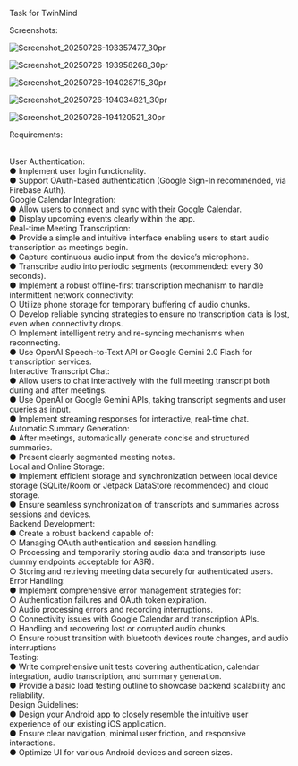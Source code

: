 Task for TwinMind

Screenshots:

![Screenshot_20250726-193357477_30pr](https://github.com/user-attachments/assets/8a00bb05-eb79-4c12-a629-2d7a0accb4b9)

![Screenshot_20250726-193958268_30pr](https://github.com/user-attachments/assets/caca7cc8-345d-44e5-906a-86ba9eb18f01)

![Screenshot_20250726-194028715_30pr](https://github.com/user-attachments/assets/558dfe67-4bdf-45f4-a6bc-3a417e91b672)

![Screenshot_20250726-194034821_30pr](https://github.com/user-attachments/assets/90102ab5-b5c8-4a09-8d34-4e3134006526)

![Screenshot_20250726-194120521_30pr](https://github.com/user-attachments/assets/11c3d31e-9faa-4b22-816f-f4ecbd2c7b56)



Requirements:<br><br>

  User Authentication:<br>
    ● Implement user login functionality.<br>
    ● Support OAuth-based authentication (Google Sign-In recommended, via Firebase Auth).<br>
  Google Calendar Integration:<br>
    ● Allow users to connect and sync with their Google Calendar.<br>
    ● Display upcoming events clearly within the app.<br>
  Real-time Meeting Transcription:<br>
    ● Provide a simple and intuitive interface enabling users to start audio transcription as meetings begin.<br>
    ● Capture continuous audio input from the device’s microphone.<br>
    ● Transcribe audio into periodic segments (recommended: every 30 seconds).<br>
    ● Implement a robust offline-first transcription mechanism to handle intermittent network connectivity:<br>
      ○ Utilize phone storage for temporary buffering of audio chunks.<br>
      ○ Develop reliable syncing strategies to ensure no transcription data is lost, even when connectivity drops.<br>
      ○ Implement intelligent retry and re-syncing mechanisms when reconnecting.<br>
    ● Use OpenAI Speech-to-Text API or Google Gemini 2.0 Flash for transcription services.<br>
  Interactive Transcript Chat:<br>
    ● Allow users to chat interactively with the full meeting transcript both during and after meetings.<br>
    ● Use OpenAI or Google Gemini APIs, taking transcript segments and user queries as input.<br>
    ● Implement streaming responses for interactive, real-time chat.<br>
  Automatic Summary Generation:<br>
    ● After meetings, automatically generate concise and structured summaries.<br>
    ● Present clearly segmented meeting notes.<br>
  Local and Online Storage:<br>
    ● Implement efficient storage and synchronization between local device storage (SQLite/Room or Jetpack DataStore recommended) and cloud storage.<br>
    ● Ensure seamless synchronization of transcripts and summaries across sessions and devices.<br>
  Backend Development:<br>
    ● Create a robust backend capable of:<br>
      ○ Managing OAuth authentication and session handling.<br>
      ○ Processing and temporarily storing audio data and transcripts (use dummy endpoints acceptable for ASR).<br>
      ○ Storing and retrieving meeting data securely for authenticated users.<br>
  Error Handling:<br>
  ● Implement comprehensive error management strategies for:<br>
    ○ Authentication failures and OAuth token expiration.<br>
    ○ Audio processing errors and recording interruptions.<br>
    ○ Connectivity issues with Google Calendar and transcription APIs.<br>
    ○ Handling and recovering lost or corrupted audio chunks.<br>
    ○ Ensure robust transition with bluetooth devices route changes, and audio interruptions<br>
  Testing:<br>
    ● Write comprehensive unit tests covering authentication, calendar integration, audio transcription, and summary generation.<br>
    ● Provide a basic load testing outline to showcase backend scalability and reliability.<br>
  Design Guidelines:<br>
    ● Design your Android app to closely resemble the intuitive user experience of our existing iOS application.<br>
    ● Ensure clear navigation, minimal user friction, and responsive interactions.<br>
    ● Optimize UI for various Android devices and screen sizes.<br>
